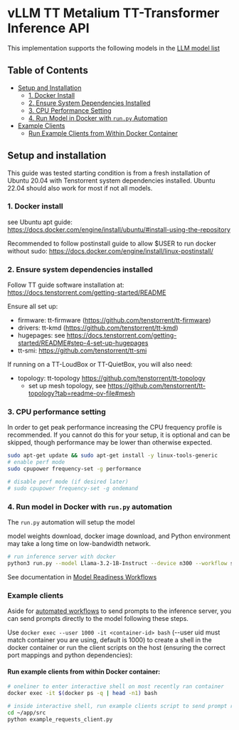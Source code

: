 # vLLM TT Metalium TT-Transformer Inference API

This implementation supports the following models in the [LLM model list](../README.md#llms)

## Table of Contents

- [Setup and Installation](#setup-and-installation)
  - [1. Docker Install](#1-docker-install)
  - [2. Ensure System Dependencies Installed](#2-ensure-system-dependencies-installed)
  - [3. CPU Performance Setting](#3-cpu-performance-setting)
  - [4. Run Model in Docker with `run.py` Automation](#4-run-model-in-docker-with-runpy-automation)
- [Example Clients](#example-clients)
  - [Run Example Clients from Within Docker Container](#run-example-clients-from-within-docker-container)

## Setup and installation

This guide was tested starting condition is from a fresh installation of Ubuntu 20.04 with Tenstorrent system dependencies installed. 
Ubuntu 22.04 should also work for most if not all models. 

### 1. Docker install

see Ubuntu apt guide: https://docs.docker.com/engine/install/ubuntu/#install-using-the-repository

Recommended to follow postinstall guide to allow $USER to run docker without sudo: https://docs.docker.com/engine/install/linux-postinstall/

### 2. Ensure system dependencies installed

Follow TT guide software installation at: https://docs.tenstorrent.com/getting-started/README

Ensure all set up:
- firmware: tt-firmware (https://github.com/tenstorrent/tt-firmware)
- drivers: tt-kmd (https://github.com/tenstorrent/tt-kmd)
- hugepages: see https://docs.tenstorrent.com/getting-started/README#step-4-set-up-hugepages
- tt-smi: https://github.com/tenstorrent/tt-smi

If running on a TT-LoudBox or TT-QuietBox, you will also need:
- topology: tt-topology https://github.com/tenstorrent/tt-topology
  - set up mesh topology, see https://github.com/tenstorrent/tt-topology?tab=readme-ov-file#mesh

### 3. CPU performance setting

In order to get peak performance increasing the CPU frequency profile is recommended. If you cannot do this for your setup, it is optional and can be skipped, though performance may be lower than otherwise expected.

```bash
sudo apt-get update && sudo apt-get install -y linux-tools-generic
# enable perf mode
sudo cpupower frequency-set -g performance

# disable perf mode (if desired later)
# sudo cpupower frequency-set -g ondemand
```

### 4. Run model in Docker with `run.py` automation

The `run.py` automation will setup the model

model weights download, docker image download, and Python environment may take a long time on low-bandwidth network.


```bash
# run inference server with docker
python3 run.py --model Llama-3.2-1B-Instruct --device n300 --workflow server --docker-server
```

See documentation in [Model Readiness Workflows](../docs/workflows_user_guide.md#docker-server)

### Example clients

Aside for [automated workflows](../docs/workflows_user_guide.md) to send prompts to the inference server, you can send prompts directly to the model following these steps.

Use `docker exec --user 1000 -it <container-id> bash` (--user uid must match container you are using, default is 1000) to create a shell in the docker container or run the client scripts on the host (ensuring the correct port mappings and python dependencies):

#### Run example clients from within Docker container:
```bash
# oneliner to enter interactive shell on most recently ran container
docker exec -it $(docker ps -q | head -n1) bash

# inside interactive shell, run example clients script to send prompt request to vLLM server:
cd ~/app/src
python example_requests_client.py
```

